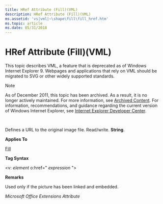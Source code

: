 ```yaml
---
title: HRef Attribute (Fill)(VML)
description: HRef Attribute (Fill)(VML)
ms.assetid: 'vs|vml|~\shape\fill\fill_href.htm'
ms.topic: article
ms.date: 05/31/2018
---
```


# HRef Attribute (Fill)(VML)

This topic describes VML, a feature that is deprecated as of Windows Internet Explorer 9. Webpages and applications that rely on VML should be migrated to SVG or other widely supported standards.

> [!Note]  
> As of December 2011, this topic has been archived. As a result, it is no longer actively maintained. For more information, see [Archived Content](https://docs.microsoft.com/previous-versions/windows/internet-explorer/ie-developer/). For information, recommendations, and guidance regarding the current version of Windows Internet Explorer, see [Internet Explorer Developer Center](https://go.microsoft.com/fwlink/p/?linkid=204313).

 

Defines a URL to the original image file. Read/write. **String**.

**Applies To**

[Fill](msdn-online-vml-fill-element.md)

**Tag Syntax**

<v: *element* o:href=" *expression* ">

**Remarks**

Used only if the picture has been linked and embedded.

*Microsoft Office Extensions Attribute*

 

 




